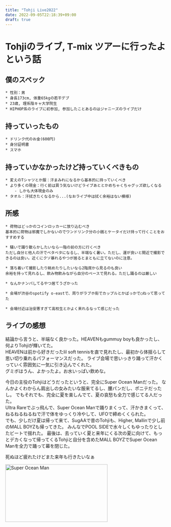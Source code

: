 ```yaml
---
title: "Tohji Live2022"
date: 2022-09-05T22:18:39+09:00
draft: true
---
```


# Tohjiのライブ, T-mix ツアーに行ったよという話

## 僕のスペック

	* 性別：男
	* 身長173cm, 体重65kgの若干デブ
	* 23歳, 理系陰キャ大学院生
	* HIPHOP系のライブに初参加, 参加したことあるのはジャニーズのライブだけ

## 持っていったもの
	* ドリンク代のお金(600円)
	* 身分証明書
	* スマホ

## 持っていかなかったけど持っていくべきもの
	* 変えのTシャツとか服：汗まみれになるから基本的に持っていくべき
	* より多くの現金：行く前は買う気ないけどライブあととかめちゃくちゃグッズ欲しくなる
		- しかも大体現金のみ
	* タオル：汗拭きたくなるから...(なおライブ中は拭く余裕はない模様)
	
## 所感
	* 荷物はどっかのコインロッカーに放り込むべき
	基本的に荷物は邪魔でしかないのでワンドリンク分の小銭とケータイだけ持って行くことをおすすめする

	* 騒いで踊り散らかしたいなら一階の前の方に行くべき
	ただし自分と他人の汗でベタベタになるし、半端なく暑い。ただし、運が良いと間近で撮影できるのは良い。近くにクソ暴れるやつが居るとまともに立てないのに注意。

	* 落ち着いて撮影したり眺めたりしたいなら2階席から見るのも良い
	余裕を持って見れるし、飲み物飲みながら自分のペースで見れる。ただし踊るのは厳しい

	* なんかナンパしてるやつ居てうざかった
	
	* 会場が渋谷のspotify o-eastで、周りがラブホ街でカップルとかばっかで◯ねって思ってた

	* 会場付近は治安悪すぎて高校生とかよく来れるなって感じだった


## ライブの感想

結論から言うと、半端なく良かった。HEAVENもgummuy boyも良かったし、何よりTohjiが輝いてた。<br/>
HEAVENは前から好きだったlil soft tennisを直で見れたし、最初から体揺らして思い切り乗れるパフォーマンスだった。
ライブ会場で思いっきり踊って汗かくっていく雰囲気に一気に引き込んでくれた。<br />
グミボはうん、よかったよ。お水いっぱい飲めな。<br />

今日の主役のTohjiはどうだったというと、完全にSuper Ocean Manだった。
なんかよくわからん肩出しの女みたいな服来てるし、腰パンだし、ポニテだったし。
でもそれでも、完全に夏を楽しんでて、夏の哀愁も全力で感じてる人だった。<br />
Ultra Rareでぶっ飛んで、Super Ocean Manで踊りまくって、汗かきまくって、ねるねるねるねで汗で体をゆっくり冷やして、UFOで締めくくられた。<br />
でも、少しだけ夏は帰って来て、SugAAで昔のTohjiも、Higher, Mallinで少し前のMALL BOYZも帰ってきた。
みんなでPOOL SIDEで水々しくもゆったりとしたビートで揺れた。
最後は、去っていく夏と来年にくる次の夏に向けて、もっとデカくなって帰ってくるTohjiと自分を含めたMALL BOYZでSuper Ocean Manを全力で踊って幕を閉じた。

死ぬほど疲れたけどまた来年も行きたいなぁ

<img
  id="tohji"
  src="/images/tohji_live2022.jpg"
  alt="Super Ocean Man"
  width="320"
  height="180">
